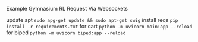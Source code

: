 Example Gymnasium RL Request Via Websockets

update apt
```sudo apg-get update && sudo apt-get swig```
install reqs
```pip install -r requirements.txt```
for cart
```python -m uvicorn main:app --reload```
for biped
```python -m uvicorn biped:app --reload```
